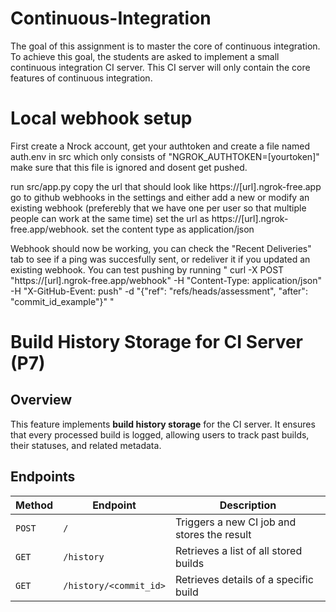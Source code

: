# Continuous-Integration

The goal of this assignment is to master the core of continuous integration. To achieve this goal, the students are asked to implement a small continuous integration CI server. This CI server will only contain the core features of continuous integration.

# Local webhook setup

First create a Nrock account, get your authtoken and create a file named auth.env in src which only consists of
"NGROK_AUTHTOKEN=[yourtoken]"
make sure that this file is ignored and dosent get pushed.

run src/app.py
copy the url that should look like https://[url].ngrok-free.app
go to github webhooks in the settings and either add a new or modify an existing webhook (preferebly that we have one per user so that multiple people can work at the same time)
set the url as https://[url].ngrok-free.app/webhook.
set the content type as application/json

Webhook should now be working, you can check the "Recent Deliveries" tab to see if a ping was succesfully sent, or redeliver it if you updated an existing webhook. You can test pushing by running
"
curl -X POST "https://[url].ngrok-free.app/webhook" -H "Content-Type: application/json" -H "X-GitHub-Event: push" -d "{\"ref\": \"refs/heads/assessment\", \"after\": \"commit_id_example\"}"
"

# Build History Storage for CI Server (P7)

## Overview

This feature implements **build history storage** for the CI server. It ensures that every processed build is logged, allowing users to track past builds, their statuses, and related metadata.

## Endpoints

| Method | Endpoint               | Description                                 |
| ------ | ---------------------- | ------------------------------------------- |
| `POST` | `/`                    | Triggers a new CI job and stores the result |
| `GET`  | `/history`             | Retrieves a list of all stored builds       |
| `GET`  | `/history/<commit_id>` | Retrieves details of a specific build       |
